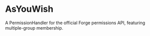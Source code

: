 # AsYouWish
A PermissionHandler for the official Forge permissions API, featuring multiple-group membership.
